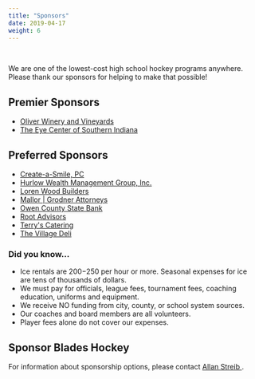 ```yaml
---
title: "Sponsors"
date: 2019-04-17
weight: 6
---
```


<div class="sponsorcontainer">
  <a id="sponsors-a1" href="#"><img id="sponsors-s1" class="image sponsor"></a>
  <a id="sponsors-a2" href="#"><img id="sponsors-s2" class="image sponsor"></a>
</div>

We are one of the lowest-cost high school hockey programs
anywhere. Please thank our sponsors for helping to make that possible!

Premier Sponsors
----------------
- [Oliver Winery and Vineyards][oliver]
- [The Eye Center of Southern Indiana][tec]

Preferred Sponsors
------------------
- [Create-a-Smile, PC][cas]
- [Hurlow Wealth Management Group, Inc.][hurlow]
- [Loren Wood Builders][lwb]
- [Mallor | Grodner Attorneys][mallor]
- [Owen County State Bank][ocb]
- [Root Advisors][root]
- [Terry's Catering][terrys]
- [The Village Deli][vd]


### Did you know...

- Ice rentals are $200-$250 per hour or more. Seasonal expenses for ice are tens of thousands of dollars.
- We must pay for officials, league fees, tournament fees, coaching education, uniforms and equipment.
- We receive NO funding from city, county, or school system sources.
- Our coaches and board members are all volunteers.
- Player fees alone do not cover our expenses.


Sponsor Blades Hockey
---------------------
For information about sponsorship options,
please contact [Allan Streib <span class="icon fa-envelope-o"></span>][allan].

[allan]: mailto:astreib@bloomingtonblades.com
[oliver]: https://www.oliverwinery.com/
[cas]: http://createasmilepc.com/
[tec]: https://www.theeyecenter.org/
[hurlow]: http://www.hurlowwealth.com/
[lwb]: https://lorenwoodbuilders.com/
[mallor]: http://www.lawmg.com/
[ocb]: https://www.ocsbank.com/
[root]: https://root.com/
[terrys]: http://terryscatering.com/
[vd]: http://www.villagedeli.biz/